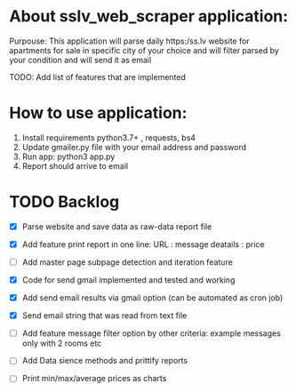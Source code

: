 # About sslv_web_scraper application:
Purpouse: This application will parse daily https:/ss.lv website for apartments for sale in specific city of your choice
and will filter parsed by your condition and  will send it as email

TODO: Add list of features that are implemented

# How to use application:
1. Install requirements python3.7+ , requests, bs4
2. Update gmailer.py file with your email address and password
3. Run app: python3 app.py
4. Report should arrive to email

# TODO Backlog
- [x] Parse website and save data as raw-data report file 
- [x] Add feature print report in one line: URL : message deatails : price
- [ ] Add master page subpage detection and iteration feature
- [x] Code for send gmail implemented and tested and working
- [x] Add send email results via gmail option (can be automated as cron job)
- [x] Send email string that was read from text file 
- [ ] Add feature message filter option by other criteria: example messages only with 2 rooms etc
- [ ] Add Data sience methods and prittify reports
- [ ] Print min/max/average prices as charts 



  
